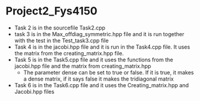 # Project2_Fys4150

- Task 2 is in the sourcefile Task2.cpp
- task 3 is in the Max_offdiag_symmetric.hpp file and it is run together with the test in the Test_task3.cpp file
- Task 4 is in the jacobi.hpp file and it is run in the Task4.cpp file. It uses the matrix from the creating_matrix.hpp file.
- Task 5 is in the Task5.cpp file and it uses the functions from the jacobi.hpp file and the matrix from  creating_matrix.hpp
  - The parameter dense can be set to true or false. If it is true, it makes a dense matrix, if it says false it makes the tridiagonal matrix
- Task 6 is in the Task6.cpp file and it uses the Creating_matrix.hpp and Jacobi.hpp files
